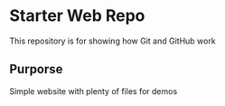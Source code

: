 # Starter Web Repo

This repository is for showing how Git and GitHub work

## Purporse

Simple website with plenty of files for demos 